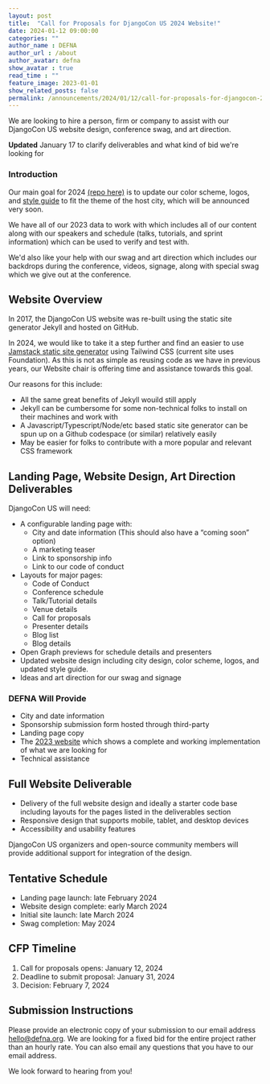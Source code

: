 ```yaml
---
layout: post
title:  "Call for Proposals for DjangoCon US 2024 Website!"
date: 2024-01-12 09:00:00
categories: ""
author_name : DEFNA
author_url : /about
author_avatar: defna
show_avatar : true
read_time : ""
feature_image: 2023-01-01
show_related_posts: false
permalink: /announcements/2024/01/12/call-for-proposals-for-djangocon-2024-website/
---
```


We are looking to hire a person, firm or company to assist with our DjangoCon US website design, conference swag, and art direction.

**Updated** January 17 to clarify deliverables and what kind of bid we're looking for

### Introduction

Our main goal for 2024 [(repo here)](https://github.com/djangocon/2024.djangocon.us) is to update our color scheme, logos, and [style guide](https://2023.djangocon.us/styleguide/) to fit the theme of the host city, which will be announced very soon.

We have all of our 2023 data to work with which includes all of our content along with our speakers and schedule (talks, tutorials, and sprint information) which can be used to verify and test with.

We'd also like your help with our swag and art direction which includes our backdrops during the conference, videos, signage, along with special swag which we give out at the conference.

## Website Overview

In 2017, the DjangoCon US website was re-built using the static site generator Jekyll and hosted on GitHub.

In 2024, we would like to take it a step further and find an easier to use [Jamstack static site generator](https://jamstack.org/generators/) using Tailwind CSS (current site uses Foundation). As this is not as simple as reusing code as we have in previous years, our Website chair is offering time and assistance towards this goal.

Our reasons for this include:

* All the same great benefits of Jekyll wouild still apply
* Jekyll can be cumbersome for some non-technical folks to install on their machines and work with
* A Javascript/Typescript/Node/etc based static site generator can be spun up on a Github codespace (or similar) relatively easily
* May be easier for folks to contribute with a more popular and relevant CSS framework


## Landing Page, Website Design, Art Direction Deliverables

DjangoCon US will need:

* A configurable landing page with:
	* City and date information (This should also have a “coming soon” option)
	* A marketing teaser
	* Link to sponsorship info
	* Link to our code of conduct
* Layouts for major pages:
	* Code of Conduct
	* Conference schedule
	* Talk/Tutorial details
	* Venue details
	* Call for proposals
	* Presenter details
	* Blog list
	* Blog details
* Open Graph previews for schedule details and presenters
* Updated website design including city design, color scheme, logos, and updated style guide.
* Ideas and art direction for our swag and signage

### DEFNA Will Provide

* City and date information
* Sponsorship submission form hosted through third-party
* Landing page copy
* The [2023 website](https://github.com/djangocon/2023.djangocon.us/) which shows a complete and working implementation of what we are looking for
* Technical assistance

## Full Website Deliverable

* Delivery of the full website design and ideally a starter code base including layouts for the pages listed in the deliverables section
* Responsive design that supports mobile, tablet, and desktop devices
* Accessibility and usability features

DjangoCon US organizers and open-source community members will provide additional support for integration of the design.

## Tentative Schedule

* Landing page launch: late February 2024
* Website design complete: early March 2024
* Initial site launch: late March 2024
* Swag completion: May 2024

## CFP Timeline

1. Call for proposals opens: January 12, 2024
2. Deadline to submit proposal: January 31, 2024
3. Decision: February 7, 2024

## Submission Instructions

Please provide an electronic copy of your submission to our email address [hello@defna.org](mailto:hello@defna.org). We are looking for a fixed bid for the entire project rather than an hourly rate. You can also email any questions that you have to our email address.

We look forward to hearing from you!
